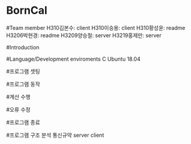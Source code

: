 BornCal
=====
#Team member
H310김본수: client
H310이승용: client
H310황성윤: readme
H3206박현경: readme
H3209양승철: server
H3219홍제만: server

#Introduction


#Language/Development enviroments
C
Ubuntu 18.04

#프로그램 셋팅

#프로그램 동작

#계산 수행

#오류 수정

#프로그램 종료

#프로그램 구조 분석
통신규약
server
client

